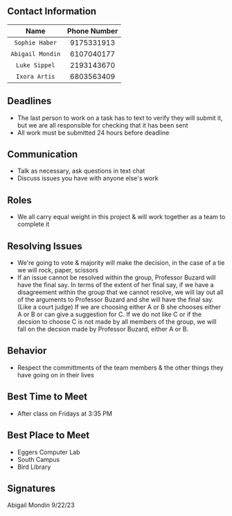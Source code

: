 ## Contact Information
| Name  |  Phone Number |
|:---:|:---:|
|`Sophie Haber`   | 9175331913  |
| `Abigail Mondin`  | 6107040177  |
| `Luke Sippel`  | 2193143670  |
| `Ixora Artis`  |6803563409   |

## Deadlines
- The last person to work on a task has to text to verify they will submit it, but we are all responsible for checking that it has been sent
- All work must be submitted 24 hours before deadline

## Communication
- Talk as necessary, ask questions in text chat
- Discuss issues you have with anyone else's work

## Roles
- We all carry equal weight in this project & will work together as a team to complete it

## Resolving Issues
- We're going to vote & majority will make the decision, in the case of a tie we will rock, paper, scissors
- If an issue cannot be resolved within the group, Professor Buzard will have the final say. In terms of the extent of her final say, if we have a disagreement within the group that we cannot resolve, we will lay out all of the arguments to Professor Buzard and she will have the final say. (Like a court judge) If we are choosing either A or B she chooses either A or B or can give a suggestion for C. If we do not like C or if the decsion to choose C is not made by all members of the group, we will fall on the decsion made by Professor Buzard, either A or B.

## Behavior
- Respect the committments of the team members & the other things they have going on in their lives

## Best Time to Meet
- After class on Fridays at 3:35 PM 

## Best Place to Meet
- Eggers Computer Lab
- South Campus
- Bird Library

## Signatures
Abigail Mondin 9/22/23
